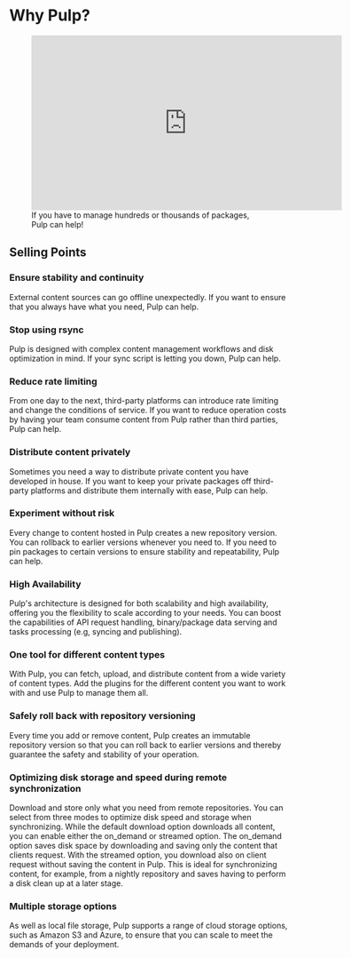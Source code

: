 # Why Pulp?

<figure markdown="span">
  <iframe width="560" height="315" src="https://www.youtube.com/embed/grDXPtnJu4U?si=TPCsysh3GmGAKByY" title="YouTube video player" frameborder="0" allow="accelerometer; autoplay; clipboard-write; encrypted-media; gyroscope; picture-in-picture; web-share" referrerpolicy="strict-origin-when-cross-origin" allowfullscreen></iframe>
  <figcaption>If you have to manage hundreds or thousands of packages, Pulp can help!</figcaption>
</figure>


## Selling Points

### Ensure stability and continuity

External content sources can go offline unexpectedly.
If you want to ensure that you always have what you need, Pulp can help.

### Stop using rsync

Pulp is designed with complex content management workflows and disk optimization in mind.
If your sync script is letting you down, Pulp can help.

### Reduce rate limiting

From one day to the next, third-party platforms can introduce rate limiting and change the conditions of service.
If you want to reduce operation costs by having your team consume content from Pulp rather than third parties, Pulp can help.

### Distribute content privately

Sometimes you need a way to distribute private content you have developed in house.
If you want to keep your private packages off third-party platforms and distribute them internally with ease, Pulp can help.

### Experiment without risk

Every change to content hosted in Pulp creates a new repository version.
You can rollback to earlier versions whenever you need to.
If you need to pin packages to certain versions to ensure stability and repeatability, Pulp can help.

### High Availability

Pulp's architecture is designed for both scalability and high availability, offering you the flexibility to scale according to your needs.
You can boost the capabilities of API request handling, binary/package data serving and tasks processing (e.g, syncing and publishing).

### One tool for different content types

With Pulp, you can fetch, upload, and distribute content from a wide variety of content types.
Add the plugins for the different content you want to work with and use Pulp to manage them all.

### Safely roll back with repository versioning

Every time you add or remove content, Pulp creates an immutable repository version so that you can roll back to earlier versions and thereby guarantee the safety and stability of your operation.

### Optimizing disk storage and speed during remote synchronization

Download and store only what you need from remote repositories.
You can select from three modes to optimize disk speed and storage when synchronizing.
While the default download option downloads all content, you can enable either the on_demand or streamed option.
The on_demand option saves disk space by downloading and saving only the content that clients request.
With the streamed option, you download also on client request without saving the content in Pulp.
This is ideal for synchronizing content, for example, from a nightly repository and saves having to perform a disk clean up at a later stage.

### Multiple storage options

As well as local file storage, Pulp supports a range of cloud storage options, such as Amazon S3 and Azure, to ensure that you can scale to meet the demands of your deployment.

